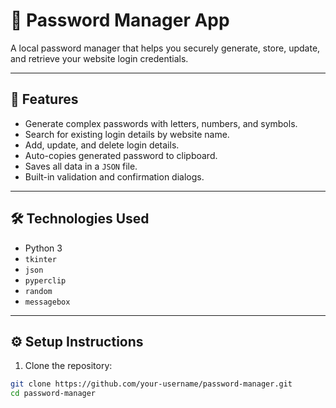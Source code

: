 
# 🔐 Password Manager App

A local password manager that helps you securely generate, store, update, and retrieve your website login credentials.

---

## 📌 Features

- Generate complex passwords with letters, numbers, and symbols.
- Search for existing login details by website name.
- Add, update, and delete login details.
- Auto-copies generated password to clipboard.
- Saves all data in a `JSON` file.
- Built-in validation and confirmation dialogs.

---

## 🛠️ Technologies Used

- Python 3
- `tkinter`
- `json`
- `pyperclip`
- `random`
- `messagebox`

---

## ⚙️ Setup Instructions

1. Clone the repository:

```bash
git clone https://github.com/your-username/password-manager.git
cd password-manager
